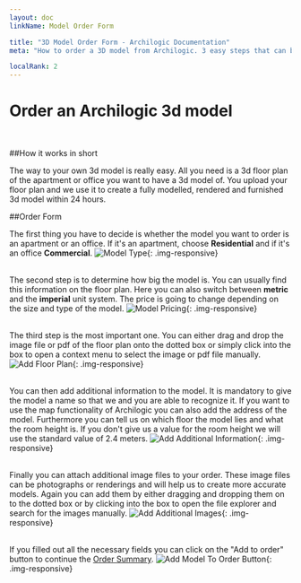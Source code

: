 ```yaml
---
layout: doc
linkName: Model Order Form

title: "3D Model Order Form - Archilogic Documentation"
meta: "How to order a 3D model from Archilogic. 3 easy steps that can be done online in 10 minutes to receive a real estate model in less than 24 hours!"

localRank: 2
---
```


# Order an Archilogic 3d model
<br>

##How it works in short

The way to your own 3d model is really easy. All you need is a 3d floor plan of the apartment or office you want to have a 3d model of. You upload your floor plan and we use it to create a fully modelled, rendered and furnished 3d model within 24 hours.

##Order Form

The first thing you have to decide is whether the model you want to order is an apartment or an office. If it's an apartment, choose **Residential** and if it's an office **Commercial**.
![Model Type]({{site.path}}/assets/images/Platform-NewModel-Order-Type.jpg){: .img-responsive}<br><br>

The second step is to determine how big the model is. You can usually find this information on the floor plan. Here you can also switch between **metric** and the **imperial** unit system. The price is going to change depending on the size and type of the model.
![Model Pricing]({{site.path}}/assets/images/Platform-NewModel-Order-Pricing.jpg){: .img-responsive}<br><br>

The third step is the most important one. You can either drag and drop the image file or pdf of the floor plan onto the dotted box or simply click into the box to open a context menu to select the image or pdf file manually.
![Add Floor Plan]({{site.path}}/assets/images/Platform-NewModel-Order-FloorPlan.jpg){: .img-responsive}<br><br>

You can then add additional information to the model. It is mandatory to give the model a name so that we and you are able to recognize it. If you want to use the map functionality of Archilogic you can also add the address of the model. Furthermore you can tell us on which floor the model lies and what the room height is. If you don't give us a value for the room height we will use the standard value of 2.4 meters.
![Add Additional Information]({{site.path}}/assets/images/Platform-NewModel-Order-AdditionalInfo.jpg){: .img-responsive}<br><br>

Finally you can attach additional image files to your order. These image files can be photographs or renderings and will help us to create more accurate models. Again you can add them by either dragging and dropping them on to the dotted box or by clicking into the box to open the file explorer and search for the images manually.
![Add Additional Images]({{site.path}}/assets/images/Platform-NewModel-Order-AdditionalImages.jpg){: .img-responsive}<br><br>

If you filled out all the necessary fields you can click on the "Add to order" button to continue the [Order Summary](summary.html).
![Add Model To Order Button]({{site.path}}/assets/images/Platform-NewModel-Order-Add.jpg){: .img-responsive}<br><br><br>
